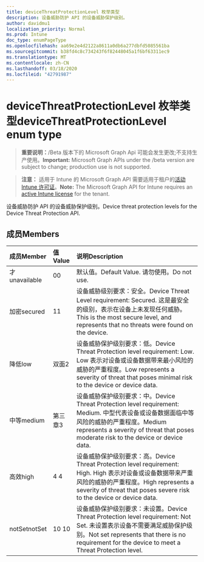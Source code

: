 ```yaml
---
title: deviceThreatProtectionLevel 枚举类型
description: 设备威胁防护 API 的设备威胁保护级别。
author: davidmu1
localization_priority: Normal
ms.prod: Intune
doc_type: enumPageType
ms.openlocfilehash: aa69e2e4d2122a8611a0db6a277dbfd5085561ba
ms.sourcegitcommit: b38fd4c8c734243f6f82448045a1f6bf63311ec9
ms.translationtype: MT
ms.contentlocale: zh-CN
ms.lasthandoff: 03/18/2020
ms.locfileid: "42791987"
---
```

# <a name="devicethreatprotectionlevel-enum-type"></a><span data-ttu-id="8a194-103">deviceThreatProtectionLevel 枚举类型</span><span class="sxs-lookup"><span data-stu-id="8a194-103">deviceThreatProtectionLevel enum type</span></span>

> <span data-ttu-id="8a194-104">**重要说明：**/Beta 版本下的 Microsoft Graph Api 可能会发生更改;不支持生产使用。</span><span class="sxs-lookup"><span data-stu-id="8a194-104">**Important:** Microsoft Graph APIs under the /beta version are subject to change; production use is not supported.</span></span>

> <span data-ttu-id="8a194-105">**注意：** 适用于 Intune 的 Microsoft Graph API 需要适用于租户的[活动 Intune 许可证](https://go.microsoft.com/fwlink/?linkid=839381)。</span><span class="sxs-lookup"><span data-stu-id="8a194-105">**Note:** The Microsoft Graph API for Intune requires an [active Intune license](https://go.microsoft.com/fwlink/?linkid=839381) for the tenant.</span></span>

<span data-ttu-id="8a194-106">设备威胁防护 API 的设备威胁保护级别。</span><span class="sxs-lookup"><span data-stu-id="8a194-106">Device threat protection levels for the Device Threat Protection API.</span></span>

## <a name="members"></a><span data-ttu-id="8a194-107">成员</span><span class="sxs-lookup"><span data-stu-id="8a194-107">Members</span></span>
|<span data-ttu-id="8a194-108">成员</span><span class="sxs-lookup"><span data-stu-id="8a194-108">Member</span></span>|<span data-ttu-id="8a194-109">值</span><span class="sxs-lookup"><span data-stu-id="8a194-109">Value</span></span>|<span data-ttu-id="8a194-110">说明</span><span class="sxs-lookup"><span data-stu-id="8a194-110">Description</span></span>|
|:---|:---|:---|
|<span data-ttu-id="8a194-111">才</span><span class="sxs-lookup"><span data-stu-id="8a194-111">unavailable</span></span>|<span data-ttu-id="8a194-112">0</span><span class="sxs-lookup"><span data-stu-id="8a194-112">0</span></span>|<span data-ttu-id="8a194-113">默认值。</span><span class="sxs-lookup"><span data-stu-id="8a194-113">Default Value.</span></span> <span data-ttu-id="8a194-114">请勿使用。</span><span class="sxs-lookup"><span data-stu-id="8a194-114">Do not use.</span></span>|
|<span data-ttu-id="8a194-115">加密</span><span class="sxs-lookup"><span data-stu-id="8a194-115">secured</span></span>|<span data-ttu-id="8a194-116">1</span><span class="sxs-lookup"><span data-stu-id="8a194-116">1</span></span>|<span data-ttu-id="8a194-117">设备威胁级别要求：安全。</span><span class="sxs-lookup"><span data-stu-id="8a194-117">Device Threat Level requirement: Secured.</span></span> <span data-ttu-id="8a194-118">这是最安全的级别，表示在设备上未发现任何威胁。</span><span class="sxs-lookup"><span data-stu-id="8a194-118">This is the most secure level, and represents that no threats were found on the device.</span></span>|
|<span data-ttu-id="8a194-119">降低</span><span class="sxs-lookup"><span data-stu-id="8a194-119">low</span></span>|<span data-ttu-id="8a194-120">双面</span><span class="sxs-lookup"><span data-stu-id="8a194-120">2</span></span>|<span data-ttu-id="8a194-121">设备威胁保护级别要求：低。</span><span class="sxs-lookup"><span data-stu-id="8a194-121">Device Threat Protection level requirement: Low.</span></span> <span data-ttu-id="8a194-122">Low 表示对设备或设备数据带来最小风险的威胁的严重程度。</span><span class="sxs-lookup"><span data-stu-id="8a194-122">Low represents a severity of threat that poses minimal risk to the device or device data.</span></span>|
|<span data-ttu-id="8a194-123">中等</span><span class="sxs-lookup"><span data-stu-id="8a194-123">medium</span></span>|<span data-ttu-id="8a194-124">第三章</span><span class="sxs-lookup"><span data-stu-id="8a194-124">3</span></span>|<span data-ttu-id="8a194-125">设备威胁保护级别要求：中。</span><span class="sxs-lookup"><span data-stu-id="8a194-125">Device Threat Protection level requirement: Medium.</span></span> <span data-ttu-id="8a194-126">中型代表设备或设备数据面临中等风险的威胁的严重程度。</span><span class="sxs-lookup"><span data-stu-id="8a194-126">Medium represents a severity of threat that poses moderate risk to the device or device data.</span></span>|
|<span data-ttu-id="8a194-127">高效</span><span class="sxs-lookup"><span data-stu-id="8a194-127">high</span></span>|<span data-ttu-id="8a194-128">4 </span><span class="sxs-lookup"><span data-stu-id="8a194-128">4</span></span>|<span data-ttu-id="8a194-129">设备威胁保护级别要求：高。</span><span class="sxs-lookup"><span data-stu-id="8a194-129">Device Threat Protection level requirement: High.</span></span> <span data-ttu-id="8a194-130">High 表示对设备或设备数据带来严重风险的威胁的严重程度。</span><span class="sxs-lookup"><span data-stu-id="8a194-130">High represents a severity of threat that poses severe risk to the device or device data.</span></span>|
|<span data-ttu-id="8a194-131">notSet</span><span class="sxs-lookup"><span data-stu-id="8a194-131">notSet</span></span>|<span data-ttu-id="8a194-132">10 </span><span class="sxs-lookup"><span data-stu-id="8a194-132">10</span></span>|<span data-ttu-id="8a194-133">设备威胁保护级别要求：未设置。</span><span class="sxs-lookup"><span data-stu-id="8a194-133">Device Threat Protection level requirement: Not Set.</span></span> <span data-ttu-id="8a194-134">未设置表示设备不需要满足威胁保护级别。</span><span class="sxs-lookup"><span data-stu-id="8a194-134">Not set represents that there is no requirement for the device to meet a Threat Protection level.</span></span>|



